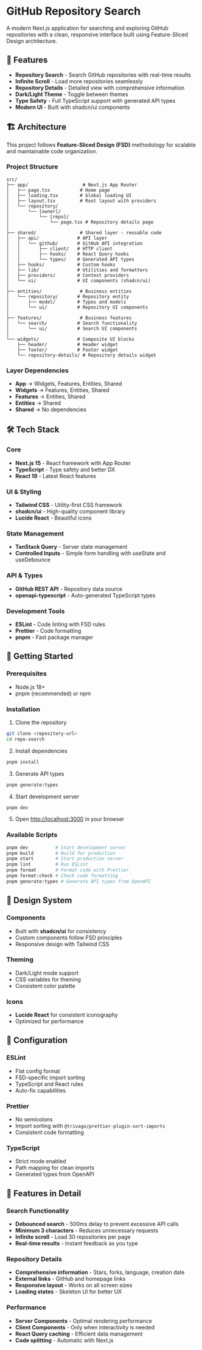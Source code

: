 # GitHub Repository Search

A modern Next.js application for searching and exploring GitHub repositories with a clean, responsive interface built using Feature-Sliced Design architecture.

## 🚀 Features

- **Repository Search** - Search GitHub repositories with real-time results
- **Infinite Scroll** - Load more repositories seamlessly
- **Repository Details** - Detailed view with comprehensive information
- **Dark/Light Theme** - Toggle between themes
- **Type Safety** - Full TypeScript support with generated API types
- **Modern UI** - Built with shadcn/ui components

## 🏗️ Architecture

This project follows **Feature-Sliced Design (FSD)** methodology for scalable and maintainable code organization.

### Project Structure

```
src/
├── app/                    # Next.js App Router
│   ├── page.tsx           # Home page
│   ├── loading.tsx        # Global loading UI
│   ├── layout.tsx         # Root layout with providers
│   └── repository/
│       └── [owner]/
│           └── [repo]/
│               └── page.tsx # Repository details page
│
├── shared/                # Shared layer - reusable code
│   ├── api/              # API layer
│   │   └── github/       # GitHub API integration
│   │       ├── client/   # HTTP client
│   │       ├── hooks/    # React Query hooks
│   │       └── types/    # Generated API types
│   ├── hooks/            # Custom hooks
│   ├── lib/              # Utilities and formatters
│   ├── providers/        # Context providers
│   └── ui/               # UI components (shadcn/ui)
│
├── entities/              # Business entities
│   └── repository/       # Repository entity
│       ├── model/        # Types and models
│       └── ui/           # Repository UI components
│
├── features/              # Business features
│   └── search/           # Search functionality
│       └── ui/           # Search UI components
│
└── widgets/              # Composite UI blocks
    ├── header/           # Header widget
    ├── footer/           # Footer widget
    └── repository-details/ # Repository details widget
```

### Layer Dependencies

- **App** → Widgets, Features, Entities, Shared
- **Widgets** → Features, Entities, Shared
- **Features** → Entities, Shared
- **Entities** → Shared
- **Shared** → No dependencies

## 🛠️ Tech Stack

### Core

- **Next.js 15** - React framework with App Router
- **TypeScript** - Type safety and better DX
- **React 19** - Latest React features

### UI & Styling

- **Tailwind CSS** - Utility-first CSS framework
- **shadcn/ui** - High-quality component library
- **Lucide React** - Beautiful icons

### State Management

- **TanStack Query** - Server state management
- **Controlled Inputs** - Simple form handling with useState and useDebounce

### API & Types

- **GitHub REST API** - Repository data source
- **openapi-typescript** - Auto-generated TypeScript types

### Development Tools

- **ESLint** - Code linting with FSD rules
- **Prettier** - Code formatting
- **pnpm** - Fast package manager

## 🚀 Getting Started

### Prerequisites

- Node.js 18+
- pnpm (recommended) or npm

### Installation

1. Clone the repository

```bash
git clone <repository-url>
cd repo-search
```

2. Install dependencies

```bash
pnpm install
```

3. Generate API types

```bash
pnpm generate:types
```

4. Start development server

```bash
pnpm dev
```

5. Open [http://localhost:3000](http://localhost:3000) in your browser

### Available Scripts

```bash
pnpm dev          # Start development server
pnpm build        # Build for production
pnpm start        # Start production server
pnpm lint         # Run ESLint
pnpm format       # Format code with Prettier
pnpm format:check # Check code formatting
pnpm generate:types # Generate API types from OpenAPI
```

## 🎨 Design System

### Components

- Built with **shadcn/ui** for consistency
- Custom components follow FSD principles
- Responsive design with Tailwind CSS

### Theming

- Dark/Light mode support
- CSS variables for theming
- Consistent color palette

### Icons

- **Lucide React** for consistent iconography
- Optimized for performance

## 🔧 Configuration

### ESLint

- Flat config format
- FSD-specific import sorting
- TypeScript and React rules
- Auto-fix capabilities

### Prettier

- No semicolons
- Import sorting with `@trivago/prettier-plugin-sort-imports`
- Consistent code formatting

### TypeScript

- Strict mode enabled
- Path mapping for clean imports
- Generated types from OpenAPI

## 📱 Features in Detail

### Search Functionality

- **Debounced search** - 500ms delay to prevent excessive API calls
- **Minimum 3 characters** - Reduces unnecessary requests
- **Infinite scroll** - Load 30 repositories per page
- **Real-time results** - Instant feedback as you type

### Repository Details

- **Comprehensive information** - Stars, forks, language, creation date
- **External links** - GitHub and homepage links
- **Responsive layout** - Works on all screen sizes
- **Loading states** - Skeleton UI for better UX

### Performance

- **Server Components** - Optimal rendering performance
- **Client Components** - Only when interactivity is needed
- **React Query caching** - Efficient data management
- **Code splitting** - Automatic with Next.js
